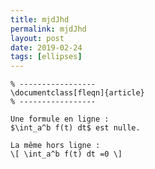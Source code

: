 ```yaml
---
title: mjdJhd
permalink: mjdJhd
layout: post
date: 2019-02-24
tags: [ellipses]
---
```


```latex% Dans le préambule
% -----------------
\documentclass[fleqn]{article}
% -----------------

Une formule en ligne :
$\int_a^b f(t) dt$ est nulle.

La même hors ligne :
\[ \int_a^b f(t) dt =0 \]
```